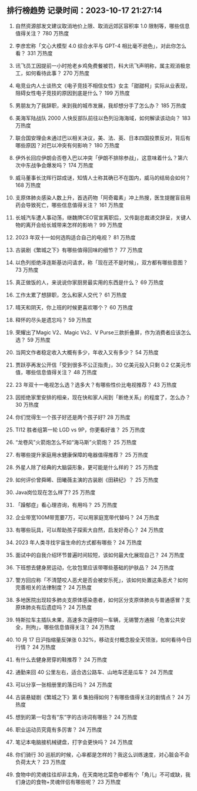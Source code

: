 
## 排行榜趋势 记录时间：2023-10-17 21:27:14
  
  1. 自然资源部发文建议取消地价上限、取消远郊区容积率 1.0 限制等，哪些信息值得关注？ 780 万热度
    
  2. 李彦宏称「文心大模型 4.0 综合水平与 GPT-4 相比毫不逊色」，对此你怎么看？ 331 万热度
    
  3. 讯飞员工因提前一小时抢老乡鸡免费餐被罚，科大讯飞声明称，属主观消极怠工，如何看待此事？ 270 万热度
    
  4. 电竞业内人士谈热文《电子竞技不相信女性》女主「甜甜柯」实际从业表现，阻碍女性电子竞技的原因到底是什么？ 199 万热度
    
  5. 男朋友为了我辞职，来到我的城市发展，我却想分手了怎么办？ 185 万热度
    
  6. 美海军陆战队 2000 人快反部队前往以色列沿海海域，如何解读该动向？ 183 万热度
    
  7. 联合国安理会未通过巴以相关决议，美、法、英、日本四国投票反对，背后有哪些原因？对巴以冲突有何影响？ 180 万热度
    
  8. 伊外长回应伊朗会否卷入巴以冲突「伊朗不排除参战」，这意味着什么？第六次中东战争会爆发吗？ 174 万热度
    
  9. 威马董事长沈晖行踪成谜，知情人士称其确已不在国内，威马的结局会如何？ 168 万热度
    
  10. 支原体肺炎感染人数上升，首选药物「阿奇霉素」冲上热搜，医生提醒盲目用药会导致死亡，哪些信息值得关注？ 161 万热度
    
  11. 长城汽车遭人事动荡，继魏牌CEO官宣离职后，又传副总裁递交辞呈，关键人物的离开会给长城带来怎样的影响？ 99 万热度
    
  12. 2023 年双十一如何选购适合自己的电视？ 81 万热度
    
  13. 古装剧《繁城之下》有哪些值得回味的细节？ 77 万热度
    
  14. 以色列拒绝泽连斯基访问请求，称「现在还不是时候」，双方都有哪些意图？ 73 万热度
    
  15. 真正做饭的人，来说说你家厨房最实用的东西是什么？ 69 万热度
    
  16. 工作太累了想辞职，怎么和家人交代？ 61 万热度
    
  17. 晴天和阴天，你上班的时候更喜欢哪个？ 60 万热度
    
  18. 释怀的尽头是遗忘吗？ 59 万热度
    
  19. 荣耀出了Magic V2、Magic Vs2、V Purse三款折叠屏，作为消费者应该怎么选？ 59 万热度
    
  20. 当网文作者稳定收入大概有多少，年收入又有多少？ 54 万热度
    
  21. 贾跃亭再发公开信「受到很多不公正指责」，30 亿美元投入只剩 0.2 亿美元市值，哪些信息值得关注？ 48 万热度
    
  22. 23 年双十一电视怎么选？选多大？有哪些性价比电视推荐？ 43 万热度
    
  23. 因拒绝家里安排的相亲，现在快和家人闹到「断绝关系」的程度了，怎么办？ 30 万热度
    
  24. 你们觉得生一个孩子好还是两个孩子好? 28 万热度
    
  25. TI12 胜者组第一轮 LGD vs 9P，你更看好谁？ 25 万热度
    
  26. “龙卷风”火箭炮怎么不如“海马斯”火箭炮？ 25 万热度
    
  27. 有哪些提升家庭用水健康保障的电器值得推荐？ 25 万热度
    
  28. 外星人除了经典的大脑袋形象，更可能是什么样的？ 25 万热度
    
  29. 如何评价曾舜晞、田曦薇主演的古装剧《田耕纪》？ 25 万热度
    
  30. Java岗位现在怎么样了? 25 万热度
    
  31. 「躁郁症」看心理咨询，有用吗？ 25 万热度
    
  32. 企业带宽100M带宽要7万，可以用家庭宽带代替吗？ 24 万热度
    
  33. 有哪些玩具，可以帮助孩子探索大自然，启发好奇心？ 24 万热度
    
  34. 2023 年人类寻找宇宙生命的方式都有哪些？ 24 万热度
    
  35. 面试中的自我介绍环节普遍时间较短，该如何最大化展现自己？ 24 万热度
    
  36. 下班想去健身房运动，化妆包里应该带哪些基础的护肤品？ 24 万热度
    
  37. 警方回应称「不清楚咬人恶犬是否会被安乐死」，该如何处置这条恶犬？如何完善相关的法律制度？ 24 万热度
    
  38. 多地医院出现较多肺炎支原体感染患者，如何区分支原体肺炎与普通感冒？支原体肺炎有后遗症吗？ 24 万热度
    
  39. 特斯拉车主插队未果，高速多次逼停同一车辆，无锡警方通报「危害公共安全，刑拘」，哪些信息值得关注？ 24 万热度
    
  40. 10 月 17 日沪指缩量反弹涨 0.32%，移动支付概念股全天领涨，如何看待今日行情？ 24 万热度
    
  41. 有什么去健身房穿的鞋推荐？ 24 万热度
    
  42. 通勤来回 40 公里左右，适合选公路车、山地车还是瓜车？ 24 万热度
    
  43. 可以分享一张相册里的落日吗？ 24 万热度
    
  44. 古装悬疑剧《繁城之下》第 6 集拍得如何？有哪些值得关注的剧情点？ 24 万热度
    
  45. 想到的第一句含有“东”字的古诗词有哪些？ 24 万热度
    
  46. 职业运动员究竟有多厉害？ 24 万热度
    
  47. 笔记本电脑接机械键盘，打字会更快吗？ 24 万热度
    
  48. 你们骑行 30 巡航的时候，心率都是怎样的？我这么训练速度，对心脏会不会负荷太大？ 23 万热度
    
  49. 食物中的灵魂往往却非主角，在天南地北菜色中都有个「角儿」不可或缺，我们身边的食物+灵魂伴侣有哪些呢？ 23 万热度
    